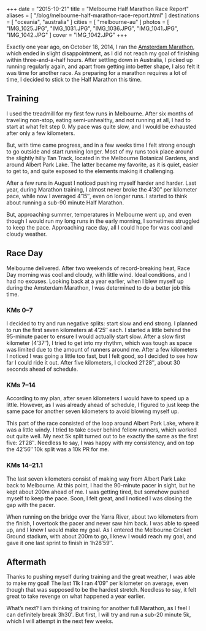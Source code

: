 +++
date    = "2015-10-21"
title   = "Melbourne Half Marathon Race Report"
aliases = [ "/blog/melbourne-half-marathon-race-report.html" ]
destinations = [ "oceania", "australia" ]
cities  = [ "melbourne-au" ]
photos  = [ "IMG_1025.JPG", "IMG_1031.JPG", "IMG_1036.JPG", "IMG_1041.JPG", "IMG_1042.JPG" ]
cover   = "IMG_1042.JPG"
+++

Exactly one year ago, on October 18, 2014, I ran the [Amsterdam Marathon](/blog/running-the-amsterdam-marathon.html), which ended in slight disappointment, as I did not reach my goal of finishing within three-and-a-half hours. After settling down in Australia, I picked up running regularly again, and apart from getting into better shape, I also felt it was time for another race. As preparing for a marathon requires a lot of time, I decided to stick to the Half Marathon this time.
<!--more-->
## Training
I used the treadmill for my first few runs in Melbourne. After six months of traveling non-stop, eating semi-unhealthy, and not running at all, I had to start at what felt step 0. My pace was quite slow, and I would be exhausted after only a few kilometers.

But, with time came progress, and in a few weeks time I felt strong enough to go outside and start running longer. Most of my runs took place around the slightly hilly Tan Track, located in the Melbourne Botanical Gardens, and around Albert Park Lake. The latter became my favorite, as it is quiet, easier to get to, and quite exposed to the elements making it challenging.

After a few runs in August I noticed pushing myself harder and harder. Last year, during Marathon training, I almost never broke the 4′30″ per kilometer pace, while now I averaged 4′15″, even on longer runs. I started to think about running a sub-90 minute Half Marathon.

But, approaching summer, temperatures in Melbourne went up, and even though I would run my long runs in the early morning, I sometimes struggled to keep the pace. Approaching race day, all I could hope for was cool and cloudy weather.

## Race Day
Melbourne delivered. After two weekends of record-breaking heat, Race Day morning was cool and cloudy, with little wind. Ideal conditions, and I had no excuses. Looking back at a year earlier, when I blew myself up during the Amsterdam Marathon, I was determined to do a better job this time.

### KMs 0–7
I decided to try and run negative splits: start slow and end strong. I planned to run the first seven kilometers at 4′25″ each. I started a little behind the 95-minute pacer to ensure I would actually start slow. After a slow first kilometer (4′37″), I tried to get into my rhythm, which was tough as space was limited due to the amount of runners around me. After a few kilometers I noticed I was going a little too fast, but I felt good, so I decided to see how far I could ride it out. After five kilometers, I clocked 21′28″, about 30 seconds ahead of schedule.

### KMs 7–14
According to my plan, after seven kilometers I would have to speed up a little. However, as I was already ahead of schedule, I figured to just keep the same pace for another seven kilometers to avoid blowing myself up.

This part of the race consisted of the loop around Albert Park Lake, where it was a little windy. I tried to take cover behind fellow runners, which worked out quite well. My next 5k split turned out to be exactly the same as the first five: 21′28″. Needless to say, I was happy with my consistency, and on top the 42′56″ 10k split was a 10k PR for me.

### KMs 14–21.1
The last seven kilometers consist of making way from Albert Park Lake back to Melbourne. At this point, I had the 90-minute pacer in sight, but he kept about 200m ahead of me. I was getting tired, but somehow pushed myself to keep the pace. Soon, I felt great, and I noticed I was closing the gap with the pacer.

When running on the bridge over the Yarra River, about two kilometers from the finish, I overtook the pacer and never saw him back. I was able to speed up, and I knew I would make my goal. As I entered the Melbourne Cricket Ground stadium, with about 200m to go, I knew I would reach my goal, and gave it one last sprint to finish in 1h28′59″.

## Aftermath
Thanks to pushing myself during training and the great weather, I was able to make my goal! The last 11k I ran 4′09″ per kilometer on average, even though that was supposed to be the hardest stretch. Needless to say, it felt great to take revenge on what happened a year earlier.

What’s next? I am thinking of training for another full Marathon, as I feel I can definitely break 3h30′. But first, I will try and run a sub-20 minute 5k, which I will attempt in the next few weeks.